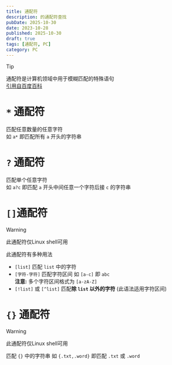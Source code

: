 ```yaml
---
title: 通配符
description: 的通配符查找
pubDate: 2025-10-30
date: 2023-10-28
published: 2025-10-30
draft: true
tags: [通配符, PC]
category: PC
---
```


> [!TIP]
> 通配符是计算机领域中用于模糊匹配的特殊语句<br>
> [引用自百度百科](https://baike.baidu.com/item/%E9%80%9A%E9%85%8D%E7%AC%A6/92991)

# `*` 通配符

匹配任意数量的任意字符<br>
如 `a*` 即匹配所有 `a` 开头的字符串

# `?` 通配符

匹配单个任意字符<br>
如 `a?c` 即匹配 `a` 开头中间任意一个字符后接 `c` 的字符串

# `[]`通配符

> [!WARNING]
> 此通配符仅Linux shell可用

此通配符有多种用法
- `[list]` 匹配 `list` 中的字符
- `[字符-字符]` 匹配字符区间 如 `[a-c]` 即 `abc`<br> **注意:** 多个字符区间格式为 `[a-zA-Z]`
- `[!list]` 或 `[^list]` 匹配**除 `list` 以外的字符** (此语法适用字符区间)

# `{}` 通配符

> [!WARNING]
> 此通配符仅Linux shell可用

匹配 `{}` 中的字符串
如 `{.txt,.word}` 即匹配 `.txt` 或 `.word`